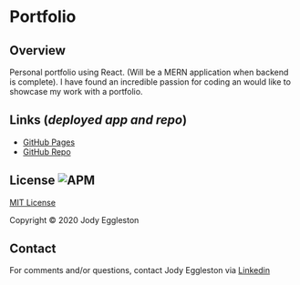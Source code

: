 # Portfolio

## Overview
Personal portfolio using React.  (Will be a MERN application when backend is complete). I have found an incredible passion for coding an would like to showcase my work with a portfolio.

## Links (_deployed app and repo_)

- [GitHub Pages](https://jmeggles.github.io/Portfolio/)
- [GitHub Repo](https://github.com/jmeggles/Portfolio)

## License ![APM](https://img.shields.io/apm/l/npm?color=pink&style=plastic)

[MIT License](https://opensource.org/licenses/MIT)

Copyright © 2020 Jody Eggleston

## Contact

For comments and/or questions, contact Jody Eggleston via
[Linkedin](https://www.linkedin.com/in/jody-eggleston/)

